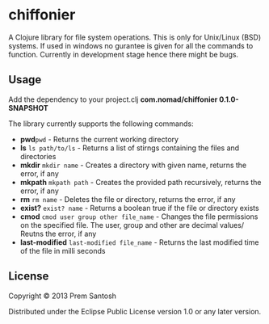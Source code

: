 # chiffonier

A Clojure library for file system operations. This is only for Unix/Linux (BSD) systems. If used in windows no gurantee is given for all the commands to function.
Currently in development stage hence there might be bugs.

## Usage

Add the dependency to your project.clj
**com.nomad/chiffonier 0.1.0-SNAPSHOT**

The library currently supports the following commands:
* **pwd**`pwd` - Returns the current working directory
* **ls** `ls path/to/ls` - Returns a list of stirngs containing the files and directories
* **mkdir** `mkdir name` - Creates a directory with given name, returns the error, if any
* **mkpath** `mkpath path` - Creates the provided path recursively, returns the error, if any
* **rm** `rm name` - Deletes the file or directory, returns the error, if any
* **exist?** `exist? name` - Returns a boolean true if the file or directory exists
* **cmod** `cmod user group other file_name` - Changes the file permissions on the specified file. The user,
group and other are decimal values/ Reutns the error, if any
* **last-modified** `last-modified file_name` - Returns the last modified time of the file in milli seconds


## License

Copyright © 2013 Prem Santosh

Distributed under the Eclipse Public License version 1.0 or any later version.
